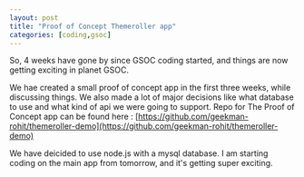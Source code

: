 ```yaml
---
layout: post
title: "Proof of Concept Themeroller app"
categories: [coding,gsoc]
---
```

So, 4 weeks have gone by since GSOC coding started, and things are now getting exciting in planet GSOC. 

We hae created a small proof of concept app in the first three weeks, while discussing things. We also made a lot of major decisions
like what database to use and what kind of api we were going to support.
Repo for The Proof of Concept app can be found here : [https://github.com/geekman-rohit/themeroller-demo](https://github.com/geekman-rohit/themeroller-demo)

We have deicided to use node.js with a mysql database.
I am starting coding on the main app from tomorrow, and it's getting super exciting.
